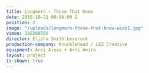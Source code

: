 ```yaml
---
title: Longmorn — Those That Know
date: 2016-10-21 00:00:00 Z
position: 2
image: "/uploads/longmorn-those-that-know-wide1.jpg"
vimeo: 188288566
director: Elisha Smith-Leverock
production-company: Knucklehead / LEZ Creative
equipment: Arri Alexa + Arri Amira
layout: project
is-shown: true
---
```


